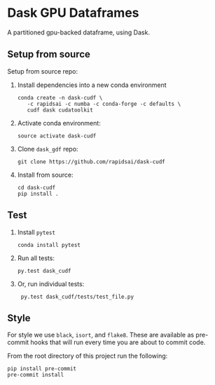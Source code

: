 # Dask GPU Dataframes

A partitioned gpu-backed dataframe, using Dask.

## Setup from source

Setup from source repo:

1.  Install dependencies into a new conda environment

        conda create -n dask-cudf \
           -c rapidsai -c numba -c conda-forge -c defaults \
           cudf dask cudatoolkit

2.  Activate conda environment:

        source activate dask-cudf

3.  Clone `dask_gdf` repo:

        git clone https://github.com/rapidsai/dask-cudf

4.  Install from source:

        cd dask-cudf
        pip install .

## Test

1.  Install `pytest`

        conda install pytest

2.  Run all tests:

        py.test dask_cudf

3. Or, run individual tests:

        py.test dask_cudf/tests/test_file.py

## Style

For style we use `black`, `isort`, and `flake8`.  These are available as
pre-commit hooks that will run every time you are about to commit code.

From the root directory of this project run the following:

```
pip install pre-commit
pre-commit install
```

